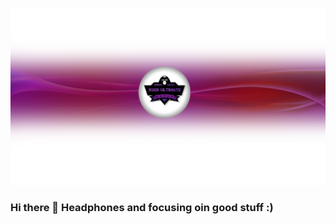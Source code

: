 ![](https://github.com/kodiultimate/KodiUltimate/blob/main/ku%20front.png)


### Hi there 👋 Headphones and focusing oin good stuff :)

